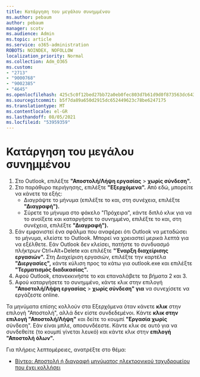 ```yaml
---
title: Κατάργηση του μεγάλου συνημμένου
ms.author: pebaum
author: pebaum
manager: scotv
ms.audience: Admin
ms.topic: article
ms.service: o365-administration
ROBOTS: NOINDEX, NOFOLLOW
localization_priority: Normal
ms.collection: Adm_O365
ms.custom:
- "2713"
- "9000768"
- "9002385"
- "4645"
ms.openlocfilehash: 425c5c0f12bed27bb72a0eb0fec803d7b61d9d0f873563dc6439cbfda9fdd08c
ms.sourcegitcommit: b5f7da89a650d2915dc652449623c78be6247175
ms.translationtype: MT
ms.contentlocale: el-GR
ms.lasthandoff: 08/05/2021
ms.locfileid: "53959359"
---
```

# <a name="remove-the-large-attachment"></a>Κατάργηση του μεγάλου συνημμένου

1. Στο Outlook, επιλέξτε **"Αποστολή/Λήψη εργασίας**  >  **χωρίς σύνδεση".** 
2. Στο παράθυρο περιήγησης, επιλέξτε **"Εξερχόμενα".** Από εδώ, μπορείτε να κάνετε τα εξής: 
    - Διαγράψτε το μήνυμα (επιλέξτε το και, στη συνέχεια, επιλέξτε **"Διαγραφή").**
    - Σύρετε το μήνυμα στο φάκελο "Πρόχειρα", κάντε διπλό κλικ για να το ανοίξετε και καταργήστε το συνημμένο, επιλέξτε το και, στη συνέχεια, επιλέξτε **"Διαγραφή").**
3. Εάν εμφανιστεί ένα σφάλμα που αναφέρει ότι Outlook να μεταδώσει το μήνυμα, κλείστε το Outlook. Μπορεί να χρειαστεί μερικά λεπτά για να εξέλθετε. Εάν Outlook δεν κλείσει, πατήστε το συνδυασμό πλήκτρων Ctrl+Alt+Delete και επιλέξτε **"Έναρξη διαχείρισης εργασιών".** Στη Διαχείριση εργασιών, επιλέξτε την καρτέλα **"Διεργασίες",** κάντε κύλιση προς τα κάτω για outlook.exe και επιλέξτε **"Τερματισμός διαδικασίας".**
4. Αφού Outlook, επανεκκινήστε το και επαναλάβετε τα βήματα 2 και 3. 
5. Αφού καταργήσετε το συνημμένο, κάντε κλικ στην επιλογή **"Αποστολή/Λήψη εργασίας**  >  **χωρίς σύνδεση" για** να συνεχίσετε να εργάζεστε online. 

Τα μηνύματα επίσης κολλούν στα Εξερχόμενα όταν κάνετε **κλικ** στην επιλογή "Αποστολή", αλλά δεν είστε συνδεδεμένοι. Κάντε **κλικ στην επιλογή "Αποστολή/Λήψη"** και δείτε το κουμπί **"Εργασία χωρίς** σύνδεση". Εάν είναι μπλε, αποσυνδέεστε. Κάντε κλικ σε αυτό για να συνδεθείτε (το κουμπί γίνεται λευκό) και κάντε κλικ στην **επιλογή "Αποστολή όλων".**
 
 Για πλήρεις λεπτομέρειες, ανατρέξτε στο θέμα:
- [Βίντεο: Αποστολή ή διαγραφή μηνύματος ηλεκτρονικού ταχυδρομείου που έχει κολλήσει](https://support.office.com/article/Video-Send-or-delete-an-email-stuck-in-your-outbox-26d5d34a-4e5f-444a-a9e8-44db04a94dec) 